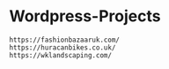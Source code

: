 # Wordpress-Projects

```
https://fashionbazaaruk.com/
https://huracanbikes.co.uk/
https://wklandscaping.com/
```
